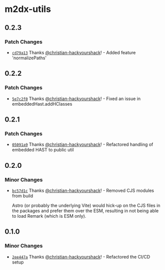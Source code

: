 # m2dx-utils

## 0.2.3

### Patch Changes

- [`cd79a13`](https://github.com/christian-hackyourshack/npm/commit/cd79a138419d83c06e8b920339f86407c2a77403) Thanks [@christian-hackyourshack](https://github.com/christian-hackyourshack)! - Added feature 'normalizePaths'

## 0.2.2

### Patch Changes

- [`5e7c2f0`](https://github.com/christian-hackyourshack/npm/commit/5e7c2f0b0effd0660f1fb9ded44e16daf7b0000b) Thanks [@christian-hackyourshack](https://github.com/christian-hackyourshack)! - Fixed an issue in embeddedHast.addHClasses

## 0.2.1

### Patch Changes

- [`05091a9`](https://github.com/christian-hackyourshack/npm/commit/05091a9f6c301026a171276ff86ba9ef154f81a6) Thanks [@christian-hackyourshack](https://github.com/christian-hackyourshack)! - Refactored handling of embedded HAST to public util

## 0.2.0

### Minor Changes

- [`bc57d1c`](https://github.com/christian-hackyourshack/npm/commit/bc57d1c1c561671a43b9ad0b776986a8604e101e) Thanks [@christian-hackyourshack](https://github.com/christian-hackyourshack)! - Removed CJS modules from build

  Astro (or probably the underlying Vite) would hick-up on the CJS files in the packages and prefer them over the ESM, resulting in not being able to load Remark (which is ESM only).

## 0.1.0

### Minor Changes

- [`2ee447a`](https://github.com/christian-hackyourshack/npm/commit/2ee447ad7631750c84ab69175aa7da134b3fb1f5) Thanks [@christian-hackyourshack](https://github.com/christian-hackyourshack)! - Refactored the CI/CD setup
